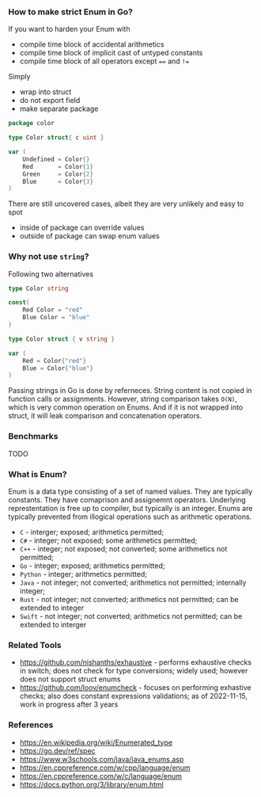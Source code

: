 ### How to make strict Enum in Go?

If you want to harden your Enum with
* compile time block of accidental arithmetics
* compile time block of implicit cast of untyped constants
* compile time block of all operators except `==` and `!=`

Simply
* wrap into struct
* do not export field
* make separate package

```go
package color

type Color struct{ c uint }

var (
	Undefined = Color{}
	Red       = Color{1}
	Green     = Color{2}
	Blue      = Color{3}
)
```

There are still uncovered cases, albeit they are very unlikely and easy to spot
- inside of package can override values
- outside of package can swap enum values

### Why not use `string`?

Following two alternatives

```go
type Color string

const(
	Red Color = "red"
	Blue Color = "blue"
)
```

```go
type Color struct { v string }

var (
	Red = Color{"red"}
	Blue = Color{"blue"}
)
```

Passing strings in Go is done by referneces.
String content is not copied in function calls or assignments.
However, string comparison takes `O(N)`, which is very common operation on Enums.
And if it is not wrapped into struct, it will leak comparison and concatenation operators.

### Benchmarks

TODO

### What is Enum?

Enum is a data type consisting of a set of named values.
They are typically constants.
They have comaprison and assignemnt operators.
Underlying represtentation is free up to compiler, but typically is an integer.
Enums are typically prevented from illogical operations such as arithmetic operations.

* `C` - interger; exposed; arithmetics permitted;
* `C#` - integer; not exposed; some arithmetics permitted;
* `C++` - integer; not exposed; not converted; some arithmetics not permitted;
* `Go` - integer; exposed; arithmetics permitted;
* `Python` - integer; arithmetics permitted;
* `Java` - not integer; not converted; arithmetics not permitted; internally integer;
* `Rust` - not integer; not converted; arithmetics not permitted; can be extended to integer
* `Swift` - not integer; not converted; arithmetics not permitted; can be extended to interger

### Related Tools

* https://github.com/nishanths/exhaustive - performs exhaustive checks in switch; does not check for type conversions; widely used; however does not support struct enums
* https://github.com/loov/enumcheck - focuses on performing exhastive checks; also does constant expressions validations; as of 2022-11-15, work in progress after 3 years

### References

* https://en.wikipedia.org/wiki/Enumerated_type
* https://go.dev/ref/spec
* https://www.w3schools.com/java/java_enums.asp
* https://en.cppreference.com/w/cpp/language/enum
* https://en.cppreference.com/w/c/language/enum
* https://docs.python.org/3/library/enum.html
